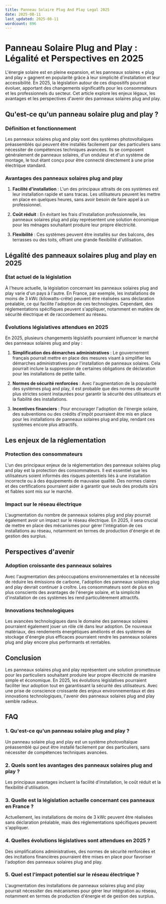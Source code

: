 ```yaml
---
title: Panneau Solaire Plug And Play Legal 2025
date: 2025-08-11
last_updated: 2025-08-11
wordcount: 896
---
```


# Panneau Solaire Plug and Play : Légalité et Perspectives en 2025

L'énergie solaire est en pleine expansion, et les panneaux solaires « plug and play » gagnent en popularité grâce à leur simplicité d'installation et leur accessibilité. En 2025, la législation autour de ces dispositifs pourrait évoluer, apportant des changements significatifs pour les consommateurs et les professionnels du secteur. Cet article explore les enjeux légaux, les avantages et les perspectives d'avenir des panneaux solaires plug and play.

## Qu'est-ce qu'un panneau solaire plug and play ?

### Définition et fonctionnement

Les panneaux solaires plug and play sont des systèmes photovoltaïques préassemblés qui peuvent être installés facilement par des particuliers sans nécessiter de compétences techniques avancées. Ils se composent généralement de panneaux solaires, d'un onduleur et d'un système de montage, le tout étant conçu pour être connecté directement à une prise électrique standard.

### Avantages des panneaux solaires plug and play

1. **Facilité d'installation** : L'un des principaux attraits de ces systèmes est leur installation rapide et sans tracas. Les utilisateurs peuvent les mettre en place en quelques heures, sans avoir besoin de faire appel à un professionnel.

2. **Coût réduit** : En évitant les frais d'installation professionnelle, les panneaux solaires plug and play représentent une solution économique pour les ménages souhaitant produire leur propre électricité.

3. **Flexibilité** : Ces systèmes peuvent être installés sur des balcons, des terrasses ou des toits, offrant une grande flexibilité d'utilisation.

## Légalité des panneaux solaires plug and play en 2025

### État actuel de la législation

À l'heure actuelle, la législation concernant les panneaux solaires plug and play varie d'un pays à l'autre. En France, par exemple, les installations de moins de 3 kWc (kilowatts-crête) peuvent être réalisées sans déclaration préalable, ce qui facilite l'adoption de ces technologies. Cependant, des réglementations spécifiques peuvent s'appliquer, notamment en matière de sécurité électrique et de raccordement au réseau.

### Évolutions législatives attendues en 2025

En 2025, plusieurs changements législatifs pourraient influencer le marché des panneaux solaires plug and play :

1. **Simplification des démarches administratives** : Le gouvernement français pourrait mettre en place des mesures visant à simplifier les démarches administratives pour l'installation de panneaux solaires. Cela pourrait inclure la suppression de certaines obligations de déclaration pour les installations de petite taille.

2. **Normes de sécurité renforcées** : Avec l'augmentation de la popularité des systèmes plug and play, il est probable que des normes de sécurité plus strictes soient instaurées pour garantir la sécurité des utilisateurs et la fiabilité des installations.

3. **Incentives financiers** : Pour encourager l'adoption de l'énergie solaire, des subventions ou des crédits d'impôt pourraient être mis en place pour les installations de panneaux solaires plug and play, rendant ces systèmes encore plus attractifs.

## Les enjeux de la réglementation

### Protection des consommateurs

L'un des principaux enjeux de la réglementation des panneaux solaires plug and play est la protection des consommateurs. Il est essentiel que les utilisateurs soient informés des risques potentiels liés à une installation incorrecte ou à des équipements de mauvaise qualité. Des normes claires et des certifications pourraient aider à garantir que seuls des produits sûrs et fiables sont mis sur le marché.

### Impact sur le réseau électrique

L'augmentation du nombre de panneaux solaires plug and play pourrait également avoir un impact sur le réseau électrique. En 2025, il sera crucial de mettre en place des mécanismes pour gérer l'intégration de ces installations au réseau, notamment en termes de production d'énergie et de gestion des surplus.

## Perspectives d'avenir

### Adoption croissante des panneaux solaires

Avec l'augmentation des préoccupations environnementales et la nécessité de réduire les émissions de carbone, l'adoption des panneaux solaires plug and play devrait continuer à croître. Les consommateurs sont de plus en plus conscients des avantages de l'énergie solaire, et la simplicité d'installation de ces systèmes les rend particulièrement attractifs.

### Innovations technologiques

Les avancées technologiques dans le domaine des panneaux solaires pourraient également jouer un rôle clé dans leur adoption. De nouveaux matériaux, des rendements énergétiques améliorés et des systèmes de stockage d'énergie plus efficaces pourraient rendre les panneaux solaires plug and play encore plus performants et rentables.

## Conclusion

Les panneaux solaires plug and play représentent une solution prometteuse pour les particuliers souhaitant produire leur propre électricité de manière simple et économique. En 2025, les évolutions législatives pourraient faciliter leur adoption tout en garantissant la sécurité des utilisateurs. Avec une prise de conscience croissante des enjeux environnementaux et des innovations technologiques, l'avenir des panneaux solaires plug and play semble radieux.

## FAQ

### 1. Qu'est-ce qu'un panneau solaire plug and play ?

Un panneau solaire plug and play est un système photovoltaïque préassemblé qui peut être installé facilement par des particuliers, sans nécessiter de compétences techniques avancées.

### 2. Quels sont les avantages des panneaux solaires plug and play ?

Les principaux avantages incluent la facilité d'installation, le coût réduit et la flexibilité d'utilisation.

### 3. Quelle est la législation actuelle concernant ces panneaux en France ?

Actuellement, les installations de moins de 3 kWc peuvent être réalisées sans déclaration préalable, mais des réglementations spécifiques peuvent s'appliquer.

### 4. Quelles évolutions législatives sont attendues en 2025 ?

Des simplifications administratives, des normes de sécurité renforcées et des incitations financières pourraient être mises en place pour favoriser l'adoption des panneaux solaires plug and play.

### 5. Quel est l'impact potentiel sur le réseau électrique ?

L'augmentation des installations de panneaux solaires plug and play pourrait nécessiter des mécanismes pour gérer leur intégration au réseau, notamment en termes de production d'énergie et de gestion des surplus.